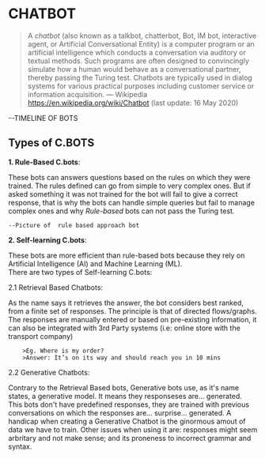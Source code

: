 # CHATBOT

>A *chatbot* (also known as a talkbot, chatterbot, Bot, IM bot, interactive agent, or Artificial Conversational Entity) is a computer program or an artificial intelligence which conducts a conversation via auditory or textual methods. Such programs are often designed to convincingly simulate how a human would behave as a conversational partner, thereby passing the Turing test. Chatbots are typically used in dialog systems for various practical purposes including customer service or information acquisition. — Wikipedia https://en.wikipedia.org/wiki/Chatbot (last update: 16 May 2020)

--TIMELINE OF BOTS

## Types of C.BOTS
  **1. Rule-Based C.bots**:
    
   These bots can answers questions based on the rules on which they were trained. The rules defined can go from simple to very complex ones. But if asked something it was not trained for the bot will fail to give a correct response, that is why the bots can handle simple queries but fail to manage complex ones and why *Rule-based* bots can not pass the Turing test.
    
    --Picture of  rule based approach bot
    
  **2. Self-learning C.bots**:
  
  These bots are more efficient than rule-based bots because they rely on Artificial Intelligence (AI) and Machine Learning (ML). <br>
  There are two types of Self-learning C.bots:
    
   2.1 Retrieval Based Chatbots:
    
   As the name says it retrieves the answer, the bot considers best ranked, from a finite set of responses. The principle is that of directed flows/graphs. The responses are manually entered or based on pre-existing information, it can also be integrated with 3rd Party systems (i.e: online store with the transport company)
        
        >Eg. Where is my order?
        >Answer: It’s on its way and should reach you in 10 mins
        
   2.2 Generative Chatbots:
    
   Contrary to the Retrieval Based bots, Generative bots use, as it's name states, a generative model. It means they responseses are... generated. This bots don't have predefined responses, they are trained with previous conversations on which the responses are... surprise... generated. A handicap when creating a Generative Chatbot is the ginormous amout of data we have to train. Other issues when using it are: responses might seem arbritary and not make sense; and its proneness to incorrect grammar and syntax.
        
    
